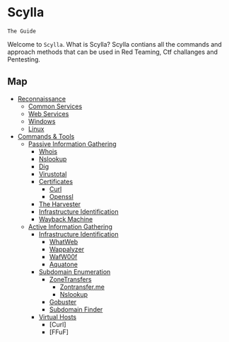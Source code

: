 # Scylla
`The Guide`

Welcome to `Scylla`. What is Scylla?
Scylla contians all the commands and approach methods that can be used in Red Teaming, Ctf challanges and Pentesting.

## Map
- [Reconnaissance](#)
  - [Common Services](/assets/common-services.md)
  - [Web Services]()
  - [Windows]()
  - [Linux]()
- [Commands & Tools](/assets/tools.md)
  - [Passive Information Gathering](/assets/passive-tools.md)
    - [Whois](https://github.com/bericontraster/Scylla/blob/main/assets/passive-tools.md#whois)
    - [Nslookup](https://github.com/bericontraster/Scylla/blob/main/assets/passive-tools.md#nslookup)
    - [Dig](https://github.com/bericontraster/Scylla/blob/main/assets/passive-tools.md#dig)
    - [Virustotal](https://github.com/bericontraster/Scylla/blob/main/assets/passive-tools.md#virustotal)
    - [Certificates](https://github.com/bericontraster/Scylla/blob/main/assets/passive-tools.md#certificates)
      - [Curl](https://github.com/bericontraster/Scylla/blob/main/assets/passive-tools.md#curl)
      - [Openssl](https://github.com/bericontraster/Scylla/blob/main/assets/passive-tools.md#openssl)
    - [The Harvester](https://github.com/bericontraster/Scylla/blob/main/assets/active-information-gathering.md#WafW00f)
    - [Infrastructure Identification](https://github.com/bericontraster/Scylla/blob/main/assets/infrastructure-identification-passive.md)
    - [Wayback Machine](https://github.com/bericontraster/Scylla/blob/main/assets/wayback-machine-passive.md)
  - [Active Information Gathering](/assets/active-information-gathering.md)
    - [Infrastructure Identification](https://github.com/bericontraster/Scylla/blob/main/assets/active-information-gathering.md#)
      - [WhatWeb](https://github.com/bericontraster/Scylla/blob/main/assets/active-information-gathering.md#WhatWeb)
      - [Wappalyzer](https://github.com/bericontraster/Scylla/blob/main/assets/active-information-gathering.md#Wappalyzer)
      - [WafW00f](https://github.com/bericontraster/Scylla/blob/main/assets/active-information-gathering.md#WafW00f)
      - [Aquatone](https://github.com/bericontraster/Scylla/blob/main/assets/active-information-gathering.md#Aquatone)
    - [Subdomain Enumeration](/assets/subdomain-enumeration-active.md)
      - [ZoneTransfers](https://github.com/bericontraster/Scylla/blob/main/assets/subdomain-enumeration-active.md#zontransferme)
        - [Zontransfer.me](https://github.com/bericontraster/Scylla/blob/main/assets/subdomain-enumeration-active.md#Zontransfer.me)
        - [Nslookup](https://github.com/bericontraster/Scylla/blob/main/assets/subdomain-enumeration-active.md#Nslookup)
      - [Gobuster](https://github.com/bericontraster/Scylla/blob/main/assets/subdomain-enumeration-active.md#Gobuster)
      - [Subdomain Finder](https://github.com/bericontraster/Scylla/blob/main/assets/subdomain-enumeration-active.md#SubdomainFinder)
    - [Virtual Hosts](/assets/virtual-hosts.active.md)
      - [Curl]
      - [FFuF]